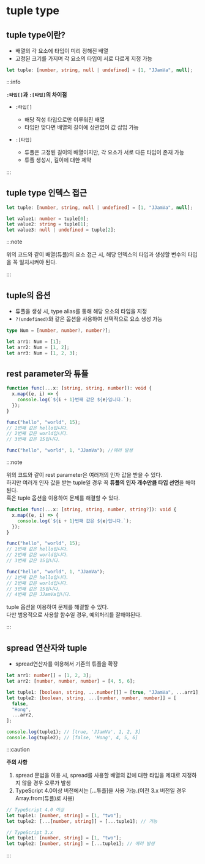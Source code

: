 # tuple type

## tuple type이란?

- 배열의 각 요소에 타입이 미리 정해진 배열
- 고정된 크기를 가지며 각 요소의 타입이 서로 다르게 지정 가능

```ts
let tuple: [number, string, null | undefined] = [1, "JJamVa", null];
```

:::info

**`:타입[]`과 `:[타입]`의 차이점**

- `:타입[]`

  - 해당 작성 타입으로만 이루워진 배열
  - 타입만 맞다면 배열의 길이에 상관없이 값 삽입 가능

- `:[타입]`
  - 튜플은 고정된 길이의 배열이지만, 각 요소가 서로 다른 타입이 존재 가능
  - 튜플 생성시, 길이에 대한 제약

:::

## tuple type 인덱스 접근

```ts
let tuple: [number, string, null | undefined] = [1, "JJamVa", null];

let value1: number = tuple[0];
let value2: string = tuple[1];
let value3: null | undefined = tuple[2];
```

:::note

위의 코드와 같이 배열(튜플)의 요소 접근 시, 해당 인덱스의 타입과 생성할 변수의 타입을 꼭 일치시켜야 된다.<br/>

:::

## tuple의 옵션

- 튜플을 생성 시, type alias를 통해 해당 요소의 타입을 지정
- `?(undefined)`와 같은 옵션을 사용하여 선택적으로 요소 생성 가능

```ts
type Num = [number, number?, number?];

let arr1: Num = [1];
let arr2: Num = [1, 2];
let arr3: Num = [1, 2, 3];
```

## rest parameter와 튜플

```ts
function func(...x: [string, string, number]): void {
  x.map((e, i) => {
    console.log(`${i + 1}번째 값은 ${e}입니다.`);
  });
}

func("hello", "world", 15);
// 1번째 값은 hello입니다.
// 2번째 값은 world입니다.
// 3번째 값은 15입니다.

func("hello", "world", 1, "JJamVa"); //에러 발생
```

:::note

위의 코드와 같이 rest parameter은 여러개의 인자 값을 받을 수 있다.<br/>
하지만 여러개 인자 값을 받는 tuple일 경우 꼭 **튜플의 인자 개수만큼 타입 선언**을 해야된다.<br/>
혹은 tuple 옵션을 이용하여 문제를 해결할 수 있다.<br/>

```ts
function func(...x: [string, string, number, string?]): void {
  x.map((e, i) => {
    console.log(`${i + 1}번째 값은 ${e}입니다.`);
  });
}

func("hello", "world", 15);
// 1번째 값은 hello입니다.
// 2번째 값은 world입니다.
// 3번째 값은 15입니다.

func("hello", "world", 1, "JJamVa");
// 1번째 값은 hello입니다.
// 2번째 값은 world입니다.
// 3번째 값은 15입니다.
// 4번째 값은 JJamVa입니다.
```

tuple 옵션을 이용하여 문제를 해결할 수 있다.<br/>
다만 범용적으로 사용할 함수일 경우, 예외처리를 잘해야된다.<br/>

:::

## spread 연산자와 tuple

- spread연산자를 이용해서 기존의 튜플을 확장

```ts
let arr1: number[] = [1, 2, 3];
let arr2: [number, number, number] = [4, 5, 6];

let tuple1: [boolean, string, ...number[]] = [true, "JJamVa", ...arr1];
let tuple2: [boolean, string, ...[number, number, number]] = [
  false,
  "Hong",
  ...arr2,
];

console.log(tuple1); // [true, 'JJamVa', 1, 2, 3]
console.log(tuple2); // [false, 'Hong', 4, 5, 6]
```

:::caution

**주의 사항**

1. spread 문법을 이용 시, spread를 사용할 배열의 값에 대한 타입을 제대로 지정하지 않을 경우 오류가 발생
2. TypeScript 4.0이상 버전에서는 [...튜플]을 사용 가능.(이전 3.x 버전일 경우 Array.from(튜플)로 사용)

```ts
// TypeScript 4.0 이상
let tuple1: [number, string] = [1, "two"];
let tuple2: [...[number, string]] = [...tuple1]; // 가능

// TypeScript 3.x
let tuple1: [number, string] = [1, "two"];
let tuple2: [number, string] = [...tuple1]; // 에러 발생
```

:::

